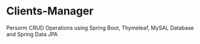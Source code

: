 # Clients-Manager
Persorm CRUD Operations using Spring Boot, Thymeleaf, MySAL Database and Spring Data JPA
